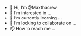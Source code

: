 - 👋 Hi, I’m @Maxthacrew
- 👀 I’m interested in ...
- 🌱 I’m currently learning ...
- 💞️ I’m looking to collaborate on ...
- 📫 How to reach me ...

<!---
Maxthacrew/Maxthacrew is a ✨ special ✨ repository because its `README.md` (this file) appears on your GitHub profile.
You can click the Preview link to take a look at your changes.
--->
